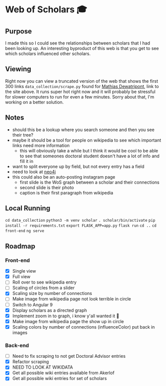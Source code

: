 # Web of Scholars :mortar_board:

## Purpose
I made this so I could see the relationships between scholars that I had been looking up. An interesting byproduct of this web is that 
you get to see which scholars influenced other scholars. 
## Viewing 
Right now you can view a truncated version of the web that shows the first 300 links `data_collection/scrape.py` found for [Mathias Dewatripont](https://en.wikipedia.org/wiki/Mathias_Dewatripont), link to the site above. It runs super hot right now and it will probably be stressful for slower computers to run for even a few minutes. Sorry about that, I'm working on a better solution.
## Notes
- should this be a lookup where you search someone and then you see their tree?
- maybe it should be a tool for people on wikipedia to see which important links need more information
  - this will obviously take a while but I think it would be cool to be able to see that someones doctoral student doesn't have a lot of info and fill it in
- want to split everyone up by field, but not every entry has a field  
- need to look at [neo4j](https://neo4j.com/developer/)
- this could also be an auto-posting instagram page
  - first slide is the WoS graph between a scholar and their connections
  - second slide is their photo
  - caption is their first paragraph from wikipedia

## Local Running
`cd data_collection`
`python3 -m venv scholar`
`. scholar/bin/activate`
`pip install -r requirements.txt`
`export FLASK_APP=app.py`
`flask run`
`cd ..`
`cd front-end`
`ng serve`

## Roadmap
### Front-end
- [x] Single view  
- [x] Full view  
- [ ] Roll over to see wikipedia entry  
- [ ] Scaling of circles from a slider
- [x] Scaling size by number of connections 
- [ ] Make image from wikipedia page not look terrible in circle
- [ ] Switch to Angular 9
- [x] Display scholars as a directed graph
- [x] Implement zoom in to graph, i know y'all wanted it :eyes:
- [x] Make image from wikipedia page the show up in circle
- [x] Scaling colors by number of connections (influenceColor) put back in images
### Back-end
- [ ] Need to fix scraping to not get Doctoral Advisor entries
- [x] Refactor scraping
- [x] NEED TO LOOK AT WIKIDATA
- [x] Get all possible wiki entries available from Akerlof
- [x] Get all possible wiki entries for set of scholars
